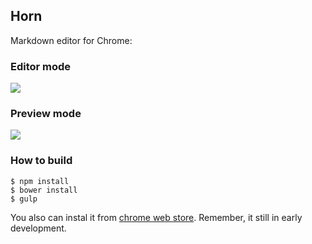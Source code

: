 ## Horn
Markdown editor for Chrome:

### Editor mode
![](https://raw.githubusercontent.com/edencore/Horn/master/images/editor.png)

### Preview mode
![](https://raw.githubusercontent.com/edencore/Horn/master/images/preview.png)

### How to build
```
$ npm install
$ bower install
$ gulp
```

You also can instal it from [chrome web store](https://chrome.google.com/webstore/detail/horn/kgakjogacdmeoefbgjigkidejggcienn). Remember, it still in early development.